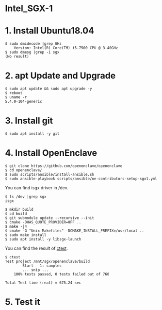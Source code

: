 # Intel_SGX-1

# 1. Install Ubuntu18.04
```
$ sudo dmidecode |grep GHz
	Version: Intel(R) Core(TM) i5-7500 CPU @ 3.40GHz
$ sudo dmesg |grep -i sgx
(No result)
```

# 2. apt Update and Upgrade
```
$ sudo apt update && sudo apt upgrade -y
$ reboot
$ uname -r
5.4.0-104-generic
```

# 3. Install git
```
$ sudo apt install -y git
```

# 4. Install OpenEnclave
```
$ git clone https://github.com/openenclave/openenclave
$ cd openenclave/
$ sudo scripts/ansible/install-ansible.sh
$ sudo ansible-playbook scripts/ansible/oe-contributors-setup-sgx1.yml
```
You can find isgx driver in /dev.
```
$ ls /dev |grep sgx
isgx
```
```
$ mkdir build
$ cd build 
$ git submodule update --recursive --init
$ cmake -DHAS_QUOTE_PROVIDER=OFF ..
$ make -j4
$ cmake -G "Unix Makefiles" -DCMAKE_INSTALL_PREFIX=/usr/local ..
$ sudo make install
$ sudo apt install -y libsgx-launch
```
You can find the result of [ctest](https://github.com/developer-onizuka/Intel_SGX-1/blob/main/result_ctest.txt).
```
$ ctest
Test project /mnt/sgx/openenclave/build
        Start   1: samples
        ... snip ...
	100% tests passed, 0 tests failed out of 760

Total Test time (real) = 675.24 sec
```

# 5. Test it
```


```

